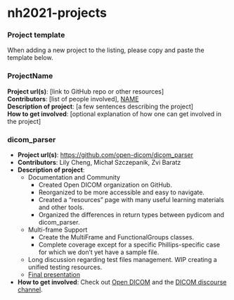 # nh2021-projects

### Project template
When adding a new project to the listing, please copy and paste the template below.

### ProjectName
**Project url(s)**: [link to GitHub repo or other resources]\
**Contributors**: [list of people involved], [NAME](https://github.com/GITHUBID)\
**Description of project**: [a few sentences describing the project]\
**How to get involved**: [optional explanation of how one can get involved in the project]

### dicom_parser
* **Project url(s)**: https://github.com/open-dicom/dicom_parser
* **Contributors**: Lily Cheng, Michał Szczepanik, Zvi Baratz
* **Description of project**: 
    - Documentation and Community
      + Created Open DICOM organization on GitHub.
      + Reorganized to be more accessible and easy to navigate.
      + Created a “resources” page with many useful learning materials and other tools.
      + Organized the differences in return types between pydicom and dicom_parser.
    - Multi-frame Support
      + Create the MultiFrame and FunctionalGroups classes.
      + Complete coverage except for a specific Phillips-specific case for which we don’t yet have a sample file.
    - Long discussion regarding test files management. WIP creating a unified testing resources.
    - [Final presentation](https://docs.google.com/presentation/d/1dyBRn5jAl4mz7JHt7JcoT6RQY5qMbvvO57g4o1DgPsc/edit?usp=sharing)
* **How to get involved**: Check out [Open DICOM](https://github.com/open-dicom) and the [DICOM discourse channel](https://nipy.discourse.group/t/test-files-repository-and-dicom-parsers-github-address/50/9).
